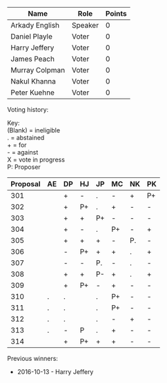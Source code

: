 Name | Role | Points
---|---|---
Arkady English | Speaker | 0
Daniel Playle | Voter | 0
Harry Jeffery |	Voter |	0
James Peach | Voter | 0
Murray Colpman	| Voter |	0
Nakul Khanna	| Voter	| 0
Peter Kuehne | Voter | 0

Voting history:

Key:  
(Blank) = ineligible  
. = abstained  
\+ = for  
\- = against  
X = vote in progress  
P: Proposer

**Proposal** | AE | DP | HJ | JP | MC | NK | PK
---|---|---|---|---|---|---|---
301|  | +| -| .| -| +|P+
302|  | +|P+| .| +| -|-
303|  | +| +|P+| -| -|-
304|  | +| -| .|P+| -|+
305|  | +| +| +| -|P.|-
306|  | -|P+| +| +| .|+
307|  | -| -|P.| -| .|-
308|  | +| +|P-| +| .|+
309|  | +|P+| -| +| -|-
310| .| .|  | .|P+| -|-
311| .| .|  | .|P+| -|-
312| .| .|  | .| -| +|-
313| .| -|P | .| +| -|-
314|  | +|P+| +| +| -|-

Previous winners:

* 2016-10-13 - Harry Jeffery
